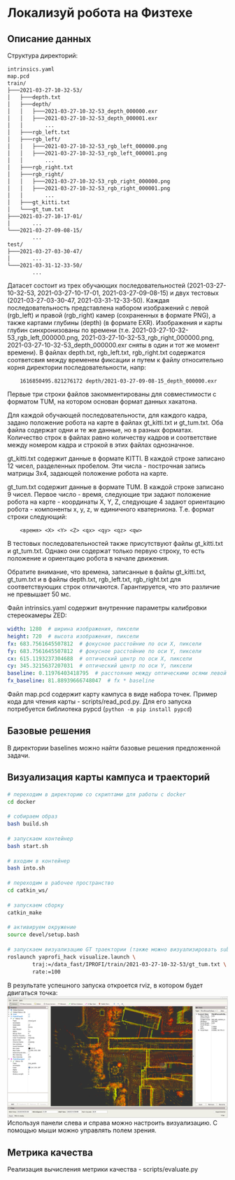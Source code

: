 # Локализуй робота на Физтехе

## Описание данных

Структура директорий:
```
intrinsics.yaml
map.pcd
train/
├───2021-03-27-10-32-53/
│   ├───depth.txt
│   ├───depth/
│   │   ├───2021-03-27-10-32-53_depth_000000.exr
│   │   ├───2021-03-27-10-32-53_depth_000001.exr
│   │       ...
│   ├───rgb_left.txt
│   ├───rgb_left/
│   │   ├───2021-03-27-10-32-53_rgb_left_000000.png
│   │   ├───2021-03-27-10-32-53_rgb_left_000001.png
│   │       ...
│   ├───rgb_right.txt
│   ├───rgb_right/
│   │   ├───2021-03-27-10-32-53_rgb_right_000000.png
│   │   ├───2021-03-27-10-32-53_rgb_right_000001.png
│   │       ...
│   ├───gt_kitti.txt
│   └───gt_tum.txt
├───2021-03-27-10-17-01/
│       ...
└───2021-03-27-09-08-15/
        ...
test/
├───2021-03-27-03-30-47/
│       ...
└───2021-03-31-12-33-50/
        ...
```

Датасет состоит из трех обучающих последовательностей (2021-03-27-10-32-53, 2021-03-27-10-17-01, 2021-03-27-09-08-15) и двух тестовых (2021-03-27-03-30-47, 2021-03-31-12-33-50). Каждая последовательность представлена набором изображений с левой (rgb_left) и правой (rgb_right) камер (сохраненных в формате PNG), а также картами глубины (depth) (в формате EXR). Изображения и карты глубин синхронизованы по времени (т.е. 2021-03-27-10-32-53_rgb_left_000000.png, 2021-03-27-10-32-53_rgb_right_000000.png, 2021-03-27-10-32-53_depth_000000.exr сняты в один и тот же момент времени). В файлах depth.txt, rgb_left.txt, rgb_right.txt содержатся соответсвия между временем фиксации и путем к файлу относительно корня директории последовательности, напр:

        1616850495.821276172 depth/2021-03-27-09-08-15_depth_000000.exr

Первые три строки файлов закомментированы для совместимости с форматом TUM, на котором основан формат данных хакатона.

Для каждой обучающей последовательности, для каждого кадра, задано положение робота на карте в файлах gt_kitti.txt и gt_tum.txt. Оба файла содержат одни и те же данные, но в разных форматах. Количество строк в файлах равно количеству кадров и соответствие между номером кадра и строкой в этих файлах однозначное. 

gt_kitti.txt содержит данные в формате KITTI. В каждой строке записано 12 чисел, разделенных пробелом. Эти числа - построчная запись матрицы 3x4, задающей положение робота на карте.

gt_tum.txt содержит данные в формате TUM. В каждой строке записано 9 чисел. Первое число - время, следующие три задают положение робота на карте - координаты X, Y, Z, следующие 4 задают ориентацию робота - компоненты x, y, z, w единичного кватерниона. Т.е. формат строки следующий:

        <время> <X> <Y> <Z> <qx> <qy> <qz> <qw>

В тестовых последовательностей также присутствуют файлы gt_kitti.txt и gt_tum.txt. Однако они содержат только первую строку, то есть положение и ориентацию робота в начале движения.

Обратите внимание, что времена, записанные в файлы gt_kitti.txt, gt_tum.txt и в файлы depth.txt, rgb_left.txt, rgb_right.txt для соответствующих строк отличаются. Гарантируется, что это различие не превышает 50 мс.

Файл intrinsics.yaml содержит внутренние параметры калибровки стереокамеры ZED:
```yaml
width: 1280  # ширина изображения, пиксели
height: 720  # высота изображения, пиксели
fx: 683.7561645507812  # фокусное расстойние по оси X, пиксели
fy: 683.7561645507812  # фокусное расстойние по оси Y, пиксели
cx: 615.1193237304688  # оптический центр по оси X, пиксели
cy: 345.3215637207031  # оптический центр по оси Y, пиксели
baseline: 0.11976403418795  # расстояние между оптическими осями левой и правой камер, метры
fx_baseline: 81.88939666748047  # fx * baseline
```

Файл map.pcd содержит карту кампуса в виде набора точек. Пример кода для чтения карты - scripts/read_pcd.py. Для его запуска потребуется библиотека pypcd (`python -m pip install pypcd`)

## Базовые решения
В директории baselines можно найти базовые решения предложенной задачи.

## Визуализация карты кампуса и траекторий

```bash
# переходим в директорию со скриптами для работы с docker
cd docker

# собираем образ
bash build.sh

# запускаем контейнер
bash start.sh

# входим в контейнер
bash into.sh

# переходим в рабочее пространство
cd catkin_ws/

# запускаем сборку
catkin_make

# активируем окружение
source devel/setup.bash

# запускаем визуализацию GT траектории (также можно визуализировать submission)
roslaunch yaprofi_hack visualize.launch \
        traj:=/data_fast/IPROFI/train/2021-03-27-10-32-53/gt_tum.txt \
        rate:=100
```
В результате успешного запуска откроется rviz, в котором будет двигаться точка:
![pangolin](imgs/rviz.png)
Используя панели слева и справа можно настроить визуализацию. С помощью мыши можно управлять полем зрения.

## Метрика качества

Реализация вычисления метрики качества - scripts/evaluate.py